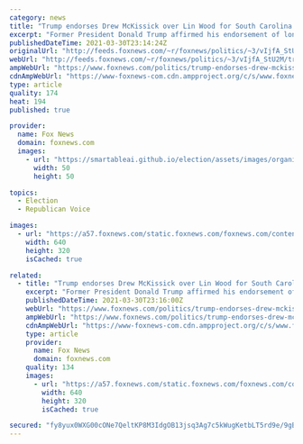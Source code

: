 ```yaml
---
category: news
title: "Trump endorses Drew McKissick over Lin Wood for South Carolina GOP chair"
excerpt: "Former President Donald Trump affirmed his endorsement of longtime ally Drew McKissick in his bid for re-election as South Carolina GOP chairman on Tuesday, shortly after attorney Lin Wood announced his intent to challenge him for the position."
publishedDateTime: 2021-03-30T23:14:24Z
originalUrl: "http://feeds.foxnews.com/~r/foxnews/politics/~3/vIjfA_StU2M/trump-endorses-drew-mckissick-over-lin-wood-sc-gop-chair"
webUrl: "http://feeds.foxnews.com/~r/foxnews/politics/~3/vIjfA_StU2M/trump-endorses-drew-mckissick-over-lin-wood-sc-gop-chair"
ampWebUrl: "https://www.foxnews.com/politics/trump-endorses-drew-mckissick-over-lin-wood-sc-gop-chair.amp"
cdnAmpWebUrl: "https://www-foxnews-com.cdn.ampproject.org/c/s/www.foxnews.com/politics/trump-endorses-drew-mckissick-over-lin-wood-sc-gop-chair.amp"
type: article
quality: 174
heat: 194
published: true

provider:
  name: Fox News
  domain: foxnews.com
  images:
    - url: "https://smartableai.github.io/election/assets/images/organizations/foxnews.com-50x50.jpg"
      width: 50
      height: 50

topics:
  - Election
  - Republican Voice

images:
  - url: "https://a57.foxnews.com/static.foxnews.com/foxnews.com/content/uploads/2021/01/640/320/Lin-Wood-1.jpg?ve=1&tl=1"
    width: 640
    height: 320
    isCached: true

related:
  - title: "Trump endorses Drew McKissick over Lin Wood for South Carolina GOP chair"
    excerpt: "Former President Donald Trump affirmed his endorsement of longtime ally Drew McKissick in his bid for re-election as South Carolina GOP chairman on Tuesday, shortly after attorney Lin Wood announced his intent to challenge him for the position. \"Drew ..."
    publishedDateTime: 2021-03-30T23:16:00Z
    webUrl: "https://www.foxnews.com/politics/trump-endorses-drew-mckissick-over-lin-wood-sc-gop-chair"
    ampWebUrl: "https://www.foxnews.com/politics/trump-endorses-drew-mckissick-over-lin-wood-sc-gop-chair.amp"
    cdnAmpWebUrl: "https://www-foxnews-com.cdn.ampproject.org/c/s/www.foxnews.com/politics/trump-endorses-drew-mckissick-over-lin-wood-sc-gop-chair.amp"
    type: article
    provider:
      name: Fox News
      domain: foxnews.com
    quality: 134
    images:
      - url: "https://a57.foxnews.com/static.foxnews.com/foxnews.com/content/uploads/2021/01/640/320/Lin-Wood-1.jpg?ve=1&tl=1"
        width: 640
        height: 320
        isCached: true

secured: "fy8yux0WXG00cONe7QeltKP8M3IdgOB13jsq3Ag7c5kWugKetbLT5rd9e/9gBx+8K8RywQZL7O1CXqewmm8rSdADroesuSHSiiF29XZq0bSlIxk9ohb2v+9SA8uo95EeUFloB8YvOWNLQQwCSs0vvy19TJKhl/OtrrTJwj0jNRt90iJUnlQ/gxndQDMogROsWblHbzPqfrB6xcra6L3E/ABavuCakqQyXAfe1ut3xTA02M62mThM3br0X7DLVopnviOgywWRvbk3RXM/napthnyljJJFfl3D+3hhnf6ClmsMI4PZj29WqpqUK1lqXGeZPNQoY2d2M14Z6DWZZAP1P3+VFbCAnbGY1rPgaHnKEiQ=;tTsJPTJqJhzbbWmGAkEYrQ=="
---
```


